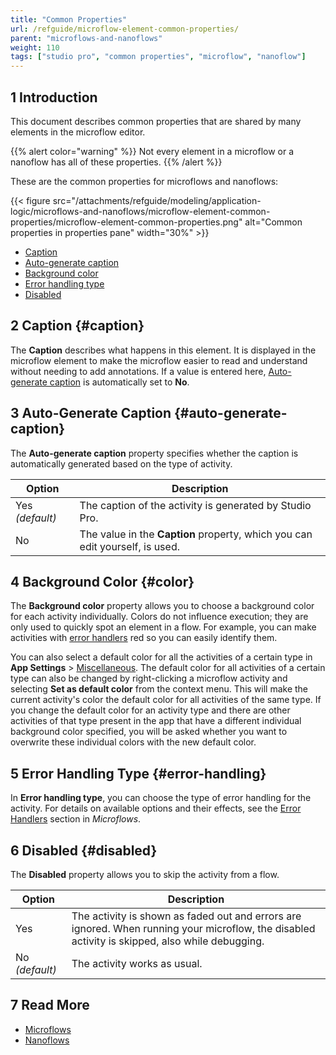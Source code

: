```yaml
---
title: "Common Properties"
url: /refguide/microflow-element-common-properties/
parent: "microflows-and-nanoflows"
weight: 110
tags: ["studio pro", "common properties", "microflow", "nanoflow"]
---
```


## 1 Introduction

This document describes common properties that are shared by many elements in the microflow editor.

{{% alert color="warning" %}}
Not every element in a microflow or a nanoflow has all of these properties.
{{% /alert %}}

These are the common properties for microflows and nanoflows:

{{< figure src="/attachments/refguide/modeling/application-logic/microflows-and-nanoflows/microflow-element-common-properties/microflow-element-common-properties.png" alt="Common properties in properties pane"   width="30%"  >}}

* [Caption](#caption)
* [Auto-generate caption](#auto-generate-caption)
* [Background color](#color)
* [Error handling type](#error-handling)
* [Disabled](#disabled)

## 2 Caption {#caption}

The **Caption** describes what happens in this element. It is displayed in the microflow element to make the microflow easier to read and understand without needing to add annotations. If a value is entered here, [Auto-generate caption](#auto-generate-caption) is automatically set to **No**.

## 3 Auto-Generate Caption {#auto-generate-caption}

The **Auto-generate caption** property specifies whether the caption is automatically generated based on the type of activity.

| Option | Description |
| --- | --- |
| Yes  *(default)* | The caption of the activity is generated by Studio Pro. |
| No | The value in the **Caption** property, which you can edit yourself, is used. |

## 4 Background Color {#color}

The **Background color** property allows you to choose a background color for each activity individually. Colors do not influence execution; they are only used to quickly spot an element in a flow. For example, you can make activities with [error handlers](/refguide/error-event/#errorhandlers) red so you can easily identify them.

You can also select a default color for all the activities of a certain type in **App Settings** > [Miscellaneous](/refguide/project-settings/#miscellaneous). The default color for all activities of a certain type can also be changed by right-clicking a microflow activity and selecting **Set as default color** from the context menu. This will make the current activity's color the default color for all activities of the same type. If you change the default color for an activity type and there are other activities of that type present in the app that have a different individual background color specified, you will be asked whether you want to overwrite these individual colors with the new default color.

## 5 Error Handling Type {#error-handling}

In **Error handling type**, you can choose the type of error handling for the activity. For details on available options and their effects, see the [Error Handlers](/refguide/error-event/#errorhandlers) section in *Microflows*.

## 6 Disabled {#disabled}

The **Disabled** property allows you to skip the activity from a flow.

| Option | Description | 
| --- |--- |
| Yes | The activity is shown as faded out and errors are ignored. When running your microflow, the disabled activity is skipped, also while debugging. |
| No *(default)* | The activity works as usual. | 

## 7 Read More

* [Microflows](/refguide/microflows/)
* [Nanoflows](/refguide/nanoflows/)
